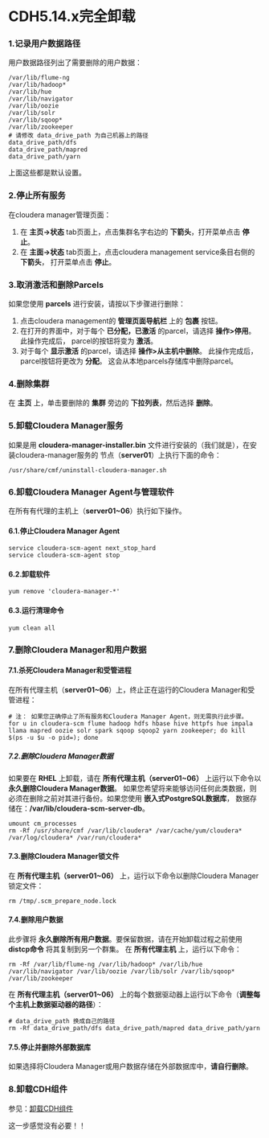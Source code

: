 CDH5.14.x完全卸载
================================================================================
### 1.记录用户数据路径
用户数据路径列出了需要删除的用户数据：
```shell
/var/lib/flume-ng
/var/lib/hadoop*
/var/lib/hue
/var/lib/navigator
/var/lib/oozie
/var/lib/solr
/var/lib/sqoop*
/var/lib/zookeeper
# 请修改 data_drive_path 为自己机器上的路径
data_drive_path/dfs
data_drive_path/mapred
data_drive_path/yarn
```
上面这些都是默认设置。

### 2.停止所有服务
在cloudera manager管理页面：
1. 在 **主页->状态** tab页面上，点击集群名字右边的 **下箭头**，打开菜单点击 **停止**。
2. 在 **主面->状态** tab页面上，点击cloudera management service条目右侧的 **下箭头**，
打开菜单点击 **停止**。

### 3.取消激活和删除Parcels
如果您使用 **parcels** 进行安装，请按以下步骤进行删除：
1. 点击cloudera management的 **管理页面导航栏** 上的 **包裹** 按钮。
2. 在打开的界面中，对于每个 **已分配，已激活** 的parcel，请选择 **操作>停用**。 此操作完成后，
parcel的按钮将变为 **激活**。
3. 对于每个 **显示激活** 的parcel，请选择 **操作>从主机中删除**。 此操作完成后，parcel按钮将更改为 **分配**。
这会从本地parcels存储库中删除parcel。

### 4.删除集群
在 **主页** 上，单击要删除的 **集群** 旁边的 **下拉列表**，然后选择 **删除**。

### 5.卸载Cloudera Manager服务
如果是用 **cloudera-manager-installer.bin** 文件进行安装的（我们就是），在安装cloudera-manager服务的
节点（**server01**）上执行下面的命令：
```shell
/usr/share/cmf/uninstall-cloudera-manager.sh
```

### 6.卸载Cloudera Manager Agent与管理软件
在所有有代理的主机上（**server01~06**）执行如下操作。

#### 6.1.停止Cloudera Manager Agent
```shell
service cloudera-scm-agent next_stop_hard
service cloudera-scm-agent stop
```

#### 6.2.卸载软件
```shell
yum remove 'cloudera-manager-*'
```

#### 6.3.运行清理命令
```shell
yum clean all
```

### 7.删除Cloudera Manager和用户数据

#### 7.1.杀死Cloudera Manager和受管进程
在所有代理主机（**server01~06**）上，终止正在运行的Cloudera Manager和受管进程：
```shell
# 注： 如果您正确停止了所有服务和Cloudera Manager Agent，则无需执行此步骤。
for u in cloudera-scm flume hadoop hdfs hbase hive httpfs hue impala llama mapred oozie solr spark sqoop sqoop2 yarn zookeeper; do kill $(ps -u $u -o pid=); done
```

##### 7.2.删除Cloudera Manager数据
如果要在 **RHEL** 上卸载，请在 **所有代理主机（server01~06）** 上运行以下命令以 **永久删除Cloudera Manager数据**。
如果您希望将来能够访问任何此类数据，则必须在删除之前对其进行备份。如果您使用 **嵌入式PostgreSQL数据库**，
数据存储在：**/var/lib/cloudera-scm-server-db**。
```shell
umount cm_processes
rm -Rf /usr/share/cmf /var/lib/cloudera* /var/cache/yum/cloudera* /var/log/cloudera* /var/run/cloudera*
```

#### 7.3.删除Cloudera Manager锁文件
在 **所有代理主机（server01~06）** 上，运行以下命令以删除Cloudera Manager锁定文件：
```shell
rm /tmp/.scm_prepare_node.lock
```

#### 7.4.删除用户数据
此步骤将 **永久删除所有用户数据**。要保留数据，请在开始卸载过程之前使用 **distcp命令** 将其复制到另一个群集。
在 **所有代理主机** 上，运行以下命令：
```shell
rm -Rf /var/lib/flume-ng /var/lib/hadoop* /var/lib/hue /var/lib/navigator /var/lib/oozie /var/lib/solr /var/lib/sqoop* /var/lib/zookeeper
```
在 **所有代理主机（server01~06）** 上的每个数据驱动器上运行以下命令（**调整每个主机上数据驱动器的路径**）：
```shell
# data_drive_path 换成自己的路径
rm -Rf data_drive_path/dfs data_drive_path/mapred data_drive_path/yarn
```

#### 7.5.停止并删除外部数据库
如果选择将Cloudera Manager或用户数据存储在外部数据库中，**请自行删除**。

### 8.卸载CDH组件
参见：[卸载CDH组件](https://www.cloudera.com/documentation/enterprise/latest/topics/cdh_ig_cdh_comp_uninstall.html#topic_27_4)

这一步感觉没有必要！！
